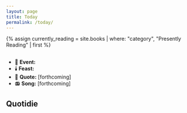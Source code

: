 ```yaml
---
layout: page
title: Today
permalink: /today/
---
```

{% assign currently_reading = site.books | where: "category", "Presently Reading" | first %}

<h2 id="current-date"></h2>

<ul>
<li>📆 <strong>Event:</strong> <span id="daily-event"></span></li>
<li>🕯️ <strong>Feast:</strong> <span id="feast-day"></span></li>
<li>📝 <strong>Quote:</strong> [forthcoming]</li>
<li>📻 <strong>Song:</strong> [forthcoming]</li>
</ul>

<h2>Quotidie</h2>
<ul id="quotidie">
</ul>

<script>
document.addEventListener('DOMContentLoaded', function() {
  const dailyEvents = {{ site.data.daily_events | jsonify }};
  const feastDays = {{ site.data.feast_days | jsonify }};
  const quotidie = {{ site.data.quotidie | jsonify }};
  const rosaryMysteries = {{ site.data.rosary_mysteries | jsonify }};
  const currentlyReading = {{ currently_reading | jsonify }};

  function getPacificTime() {
    const options = { timeZone: 'America/Los_Angeles', weekday: 'long', year: 'numeric', month: 'long', day: 'numeric' };
    return new Date().toLocaleString('en-US', options);
  }

  function getPacificDate() {
    const options = { timeZone: 'America/Los_Angeles', month: '2-digit', day: '2-digit' };
    return new Date().toLocaleString('en-US', options).split('/').join('-');
  }

  function getDayOfWeek() {
    const options = { timeZone: 'America/Los_Angeles', weekday: 'long' };
    return new Date().toLocaleString('en-US', options).toLowerCase();
  }

  // Set current date
  document.getElementById('current-date').textContent = getPacificTime();

  // Set daily event and feast day
  const currentDate = getPacificDate();
  const event = dailyEvents.find(e => e.date === currentDate);
  document.getElementById('daily-event').textContent = event ? event.event : "No specific event today";
  const feast = feastDays.find(f => f.date === currentDate);
  document.getElementById('feast-day').textContent = feast ? feast.feast : "No feast day today";

  // Set Quotidie tasks
  const currentDay = getDayOfWeek();
  const tasks = quotidie[currentDay];
  const quotidieList = document.getElementById('quotidie');
  tasks.forEach(task => {
    const li = document.createElement('li');
    if (task.task.includes("[INPUT]")) {
      li.innerHTML = task.task.replace("[INPUT]", '<input type="text" name="task">');
    } else {
      li.textContent = task.task;
    }
    quotidieList.appendChild(li);
  });

  // Update Rosary and Reading links
  Array.from(quotidieList.getElementsByTagName('li')).forEach(task => {
    if (task.textContent.includes('Rosary')) {
      const dayNumber = new Date().getDay();
      const todayMystery = rosaryMysteries[dayNumber];
      task.innerHTML = task.innerHTML.replace(
        'Rosary',
        `<a href="/prayers/rosary/">${todayMystery.set} Mysteries</a>`
      );
    } else if (task.textContent.includes('Read')) {
      if (currentlyReading && currentlyReading.title) {
        task.innerHTML = task.innerHTML.replace(
          /Read .+/,
          `Read <a href="${currentlyReading.url}">${currentlyReading.title}</a>`
        );
      }
    }
  });
});
</script>
